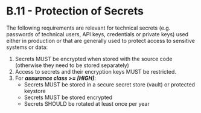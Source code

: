 # B.11 - Protection of Secrets

The following requirements are relevant for technical secrets (e.g. passwords of technical users, API keys, credentials or private keys) used either in production or that are generally used to protect access to sensitive systems or data:

1. Secrets MUST be encrypted when stored with the source code (otherwise they need to be stored separately)
2. Access to secrets and their encryption keys MUST be restricted.
3. For ***assurance class >= [HIGH]***:
    - Secrets MUST be stored in a secure secret store (vault) or protected keystore
    - Secrets MUST be stored encrypted
    - Secrets SHOULD be rotated at least once per year

